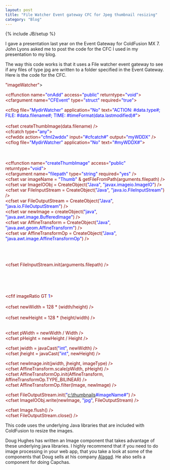 ```yaml
---
layout: post
title: "File Watcher Event gateway CFC for Jpeg thumbnail resizing"
category: "Blog"
---
```

{% include JB/setup %}

I gave a presentation last year on the Event Gateway for ColdFusion MX 7\. John Lyons asked me to post the code for the CFC I used in my presentation to my blog.

The way this code works is that it uses a File watcher event gateway to see if any files of type jpg are written to a folder specified in the Event Gateway. Here is the code for the CFC.

<div class="code"><font color="MAROON"><cfcomponent displayname=<font color="BLUE">"imageWatcher"</font>></font>  

 <font color="MAROON"><cffunction name=<font color="BLUE">"onAdd"</font> access=<font color="BLUE">"public"</font> returntype=<font color="BLUE">"void"</font>></font>  
 <font color="MAROON"><cfargument name=<font color="BLUE">"CFEvent"</font> type=<font color="BLUE">"struct"</font> required=<font color="BLUE">"true"</font>></font>  
 <font color="MAROON"><cfset data=CFEvent.data></font>  

 <font color="MAROON"><cflog file=<font color="BLUE">"MydirWatcher"</font> application=<font color="BLUE">"No"</font> text=<font color="BLUE">"ACTION: #data.type#; FILE: #data.filename#; TIME: #timeFormat(data.lastmodified)#"</font>></font>  
 <font color="MAROON"><cftry></font>  
 <font color="MAROON"><cfset createThumbImage(data.filename) /></font>  
 <font color="MAROON"><cfcatch type=<font color="BLUE">"any"</font>></font>  
 <font color="MAROON"><cfwddx action=<font color="BLUE">"cfml2wddx"</font> input=<font color="BLUE">"#cfcatch#"</font> output=<font color="BLUE">"myWDDX"</font> /></font>  
 <font color="MAROON"><cflog file=<font color="BLUE">"MydirWatcher"</font> application=<font color="BLUE">"No"</font> text=<font color="BLUE">"#myWDDX#"</font>></font>  
 <font color="MAROON"></cfcatch></font>  
 <font color="MAROON"></cftry></font>  
 <font color="MAROON"></cffunction></font>  

 <font color="MAROON"><cffunction name=<font color="BLUE">"createThumbImage"</font> access=<font color="BLUE">"public"</font> returntype=<font color="BLUE">"void"</font>></font>  
 <font color="MAROON"><cfargument name=<font color="BLUE">"filepath"</font> type=<font color="BLUE">"string"</font> required=<font color="BLUE">"yes"</font> /></font>  
 <font color="MAROON"><cfset var imageName = <font color="BLUE">"Thumb"</font> & getFileFromPath(arguments.filepath) /></font>  
 <font color="MAROON"><cfset var ImageIOObj = CreateObject(<font color="BLUE">"Java"</font>, <font color="BLUE">"javax.imageio.ImageIO"</font>) /></font>  
 <font color="MAROON"><cfset var FileInputStream = CreateObject(<font color="BLUE">"Java"</font>, <font color="BLUE">"java.io.FileInputStream"</font>) /></font>  
 <font color="MAROON"><cfset var FileOutputStream = CreateObject(<font color="BLUE">"Java"</font>, <font color="BLUE">"java.io.FileOutputStream"</font>) /></font>   
 <font color="MAROON"><cfset var newImage = createObject(<font color="BLUE">"java"</font>, <font color="BLUE">"java.awt.image.BufferedImage"</font>) /></font>  
 <font color="MAROON"><cfset var AffineTransform = CreateObject(<font color="BLUE">"Java"</font>, <font color="BLUE">"java.awt.geom.AffineTransform"</font>) /></font>  
 <font color="MAROON"><cfset var AffineTransformOp = CreateObject(<font color="BLUE">"Java"</font>, <font color="BLUE">"java.awt.image.AffineTransformOp"</font>) /></font>  
 <font color="MAROON"><cfset var width = 0 /></font>  
 <font color="MAROON"><cfset var height = 0 /></font>  
 <font color="MAROON"><cfset var imageType = 0 /></font>  

 <font color="GRAY">_<!--- Ideal ratio is 128 pixels by 128 pixels --->_</font>  
 <font color="MAROON"><cfset FileInputStream.init(arguments.filepath) /></font>  
 <font color="MAROON"><cfset Image = ImageIOObj.read(FileInputStream) /></font>  
 <font color="MAROON"><cfset width = Image.getWidth() /></font>  
 <font color="MAROON"><cfset height = Image.getHeight() /></font>  
 <font color="MAROON"><cfset imageRatio = height/width /></font>  

 <font color="GRAY">_<!--- Set the new dimensions for the thumbnail based on the image ratio. --->_</font>  
 <font color="MAROON"><cfif imageRatio GT<font color="BLUE"> 1</font>></font>  
 <font color="MAROON"><cfset newHeight = 128 /></font>  
 <font color="MAROON"><cfset newWidth = 128 * (width/height) /></font>  
 <font color="MAROON"><cfelse></font>  
 <font color="MAROON"><cfset newHeight = 128 * (height/width) /></font>  
 <font color="MAROON"><cfset newWidth = 128 /></font>  
 <font color="MAROON"></cfif></font>  

 <font color="MAROON"><cfset pWidth = newWidth / Width /></font>  
 <font color="MAROON"><cfset pHeight = newHeight / Height /></font>  

 <font color="MAROON"><cfset jwidth = javaCast(<font color="BLUE">"int"</font>, newWidth) /></font>  
 <font color="MAROON"><cfset jheight = javaCast(<font color="BLUE">"int"</font>, newHeight) /></font>  
 <font color="MAROON"><cfset imageType = Image.getType() /></font>  

 <font color="MAROON"><cfset newImage.init(jwidth, jheight, imageType) /></font>  
 <font color="MAROON"><cfset AffineTransform.scale(pWidth, pHeight) /></font>  
 <font color="MAROON"><cfset AffineTransformOp.init(AffineTransform, AffineTransformOp.TYPE_BILINEAR) /></font>  
 <font color="MAROON"><cfset AffineTransformOp.filter(Image, newImage) /></font>  

 <font color="MAROON"><cfset FileOutputStream.init(<font color="BLUE">"[c:\thumbnails](c:\thumbnails)\#imageName#"</font>) /></font>  
 <font color="MAROON"><cfset ImageIOObj.write(newImage, <font color="BLUE">"jpg"</font>, FileOutputStream) /></font>  

 <font color="MAROON"><cfset Image.flush() /></font>  
 <font color="MAROON"><cfset FileOutputStream.close() /></font>  

 <font color="MAROON"></cffunction></font>  

 <font color="MAROON"></cfcomponent></font></div>
This code uses the underlying Java libraries that are included with ColdFusion to resize the images.

Doug Hughes has written an Image component that takes advantage of these underlying java libraries. I highly recommend that if you need to do image processing in your web app, that you take a look at some of the components that Doug sells at his company [Alagad](http://www.alagad.com). He also sells a component for doing Capchas.